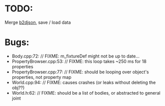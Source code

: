 TODO:
======
Merge [b2djson](http://www.iforce2d.net/b2djson/), save / load data

Bugs:
======

 - Body.cpp:72: // FIXME: m_fixtureDef might not be up to date...
 - PropertyBrowser.cpp:53: // FIXME: this loop takes ~250 ms for 18 properties
 - PropertyBrowser.cpp:77: // FIXME: should be looping over object's properties, not property map
 - World.cpp:94: // FIXME: causes crashes (or leaks without deleting the obj??)
 - World.h:62: // FIXME: should be a list of bodies, or abstracted to general joint
